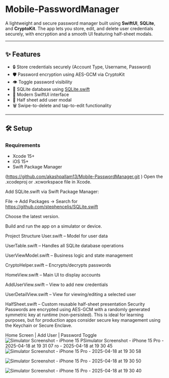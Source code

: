 # Mobile-PasswordManager
A lightweight and secure password manager built using **SwiftUI**, **SQLite**, and **CryptoKit**. The app lets you store, edit, and delete user credentials securely, with encryption and a smooth UI featuring half-sheet modals.

---

## ✨ Features

- 🔒 Store credentials securely (Account Type, Username, Password)
- 🛡 Password encryption using AES-GCM via CryptoKit
- 👁 Toggle password visibility
- 🧾 SQLite database using [SQLite.swift](https://github.com/stephencelis/SQLite.swift)
- 📱 Modern SwiftUI interface
- 🧩 Half sheet add user modal
- 🗑 Swipe-to-delete and tap-to-edit functionality

---

## 🛠 Setup

### Requirements
- Xcode 15+
- iOS 15+
- Swift Package Manager

(https://github.com/akashpallam13/Mobile-PasswordManager.git )
Open the .xcodeproj or .xcworkspace file in Xcode.

Add SQLite.swift via Swift Package Manager:

File → Add Packages → Search for https://github.com/stephencelis/SQLite.swift

Choose the latest version.

Build and run the app on a simulator or device.

Project Structure
User.swift – Model for user data

UserTable.swift – Handles all SQLite database operations

UserViewModel.swift – Business logic and state management

CryptoHelper.swift – Encrypts/decrypts passwords

HomeView.swift – Main UI to display accounts

AddUserView.swift – View to add new credentials

UserDetailView.swift – View for viewing/editing a selected user

HalfSheet.swift – Custom reusable half-sheet presentation
 Security
Passwords are encrypted using AES-GCM with a randomly generated symmetric key at runtime (non-persisted). This is ideal for learning purposes, but for production apps consider secure key management using the Keychain or Secure Enclave.

Home Screen | Add User | Password Toggle![Simulator Screenshot - iPhone 15 P![Simulator Screenshot - iPhone 15 Pro - 2025-04-18 at 19 31 07](https://github.com/user-attachments/assets/f72b769c-f2cc-4e7d-9a9b-8611d127eb4f)
ro - 2025-04-18 at 19 30 45](https://github.com/user-attachments/assets/e333487a-6237-42d4-b793-a0e5afe2bd76)![Simulator Screenshot - iPhone 15 Pro - 2025-04-18 at 19 30 58](https://github.com/user-attachments/assets/f4d4eea3-24eb-4041-bbaf-874f0af5fe74)

![Simulator Screenshot - iPhone 15 Pro - 2025-04-18 at 19 30 50](https://github.com/user-attachments/assets/ab3e486d-ada1-4740-9cd1-e9ddd188097c)

 ![Simulator Screenshot - iPhone 15 Pro - 2025-04-18 at 19 30 40](https://github.com/user-attachments/assets/aff6994c-9b04-4a72-adef-2406a654cc12)
